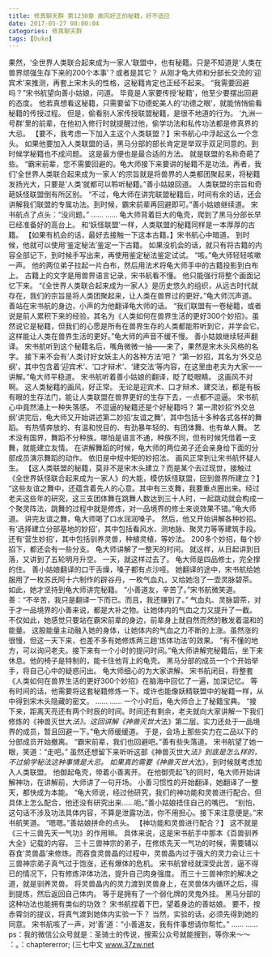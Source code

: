 ```yaml
---
title: 修真聊天群 第1230章 画风好正的秘籍，好不适应
date: 2017-05-27 08:00:04
categories: 修真聊天群
tags: [Duke]
---
```


果然，‘全世界人类联合起来成为一家人’联盟中，也有秘籍。只是不知道是‘人类在兽界顽强生存下来的200个本事’？或者是其它？
从刚才龟大师和分部长交流的‘迎宾术’来推测，再套上宋木头的性格，这秘籍肯定也正经不起来。
“我需要回避吗？”宋书航望向善小姑娘，问道。
毕竟是人家要传授‘秘籍’，他至少要摆出回避的态度。
他若真想看这秘籍，只需要留下功德蛇美人的‘功德之眼’，就能悄悄偷看秘籍的传授过程。
但是，偷看别人家传授联盟秘籍，是很不地道的行为。
‘九洲一号群’里的前辈，在他初入修行时就提醒过他，偷学功法和私传功法都是修真界的大忌。
【要不，我考虑一下加入主这个人类联盟？】宋书航心中浮起这么一个念头。
如果他要加入人类联盟的话，黑马分部的部长肯定是举双手双足同意的。到时候学秘籍也不成问题。
这是最方便也是最合适的方法。
就是联盟的名称奇葩了些。
“霸宋前辈，您不需要回避的。龟大师接下来要讲的秘籍不是功法。再者，我们‘全世界人类联合起来成为一家人’的宗旨就是将兽界的人类都团聚起来，将秘籍发扬光大，只要是‘人类’就都可以聆听秘籍。”善小姑娘回道。
人类联盟的宗旨和奇葩妖怪联盟倒有所区别。
“不过，龟大师在讲完联盟秘籍后，时间有余的话，还会讲解我们联盟的专属功法。到时候，霸宋前辈再回避即可。”善小姑娘继续道。
宋书航点了点头：“没问题。”
……
……
龟大师背着巨大的龟壳，爬到了黑马分部长早已经准备好的高台上。
和‘妖怪联盟’一样，人类联盟的秘籍同样是一本厚厚的古籍。
【如果有机会的话，最好去接触一下这本古籍。】宋书航心中暗道。
到时候，他就可以使用‘鉴定秘法’鉴定一下古籍。
如果没机会的话，就只有将古籍的内容全部记下，到时候手写出来，再使用鉴定秘法鉴定试试。
“咳。”龟大师轻轻咳嗽一声。
他的两位弟子拉起一片白布，然后用法术将龟大师手中的古籍投影到白布上。
古籍上的文字是用兽界语言记录，宋书航看不懂。
他只能强行将整个画面记忆下来。
“《全世界人类联合起来成为一家人》是历史悠久的组织，从远古时代就存在，我们的宗旨是将人类团聚起来，让人类在兽界过的更好。”龟大师沉声道。
善站在宋书航的身边，小声的为他翻译龟大师的话。
“我们联盟有一卷秘籍，或者说是前人累积下来的经验，其名为《人类如何在兽界生活的更好300个妙招》。虽然说它是秘籍，但我们的心愿是所有在兽界生存的人类都能聆听到它，并学会它。这样能让人类在兽界生活的更好。”龟大师的声音不缓不慢。
善小姑娘继续轻声翻译。
宋书航听到这个秘籍名后，嘴角微微一抽——来了，果然是宋木头风格的名字。
接下来不会有‘人类讨好女妖主人的各种方法’吧？
“第一妙招，其名为‘外交总纲’，其中包含着‘迎宾术’、‘口才辩术’、‘建交法’等内容，在这里由老夫为大家一一讲解。”龟大师平稳道。
宋书航听着善小姑娘的翻译，眨了眨眼睛。
这画风不对啊。
这人类秘籍的画风，好正常。
无论是迎宾术、口才辩术、建交法，都是有板有眼的生存法门，能让人类联盟在兽界更好的生存下去，一点都不逗逼。
宋书航心中竟然涌上一种失落感。
不逗逼的秘籍还是个好秘籍吗？
第一肃妙招‘外交总纲’讲完后，龟大师又开始讲述第二妙招‘友谊之舞’，其中包括十多种各式各样的舞蹈。
有热情奔放的、有温和悦目的、有劲暴年轻的、有团体舞、也有单人舞。
艺术没有国界，舞蹈不分种族。哪怕是语言不通，种族不同，但有时候凭借着一支舞，就能建立友情。
在讲解舞蹈的时候，龟大师的两位弟子还会亲身给下面的分部成员演示舞蹈的动作。
依旧是中规中矩的妙招法。
画风正常到让宋书航怀疑人生。
【这人类联盟的秘籍，莫非不是宋木头建立？而是某个去过现世，接触过《全世界妖怪联合起来成为一家人》的大能，模仿妖怪联盟，回到兽界所建立？】
“这些友谊之舞中，还蕴含着先人的心意。其中有三支舞，我要重点圈出来。经过老夫这些年的研究，这三支团体舞在跳舞人数达到三十人时，一起跳动就会构成一个聚灵阵法，跳舞的过程中就是修炼，对一品境界的修士来说效果不错。”龟大师道。
讲完友谊之舞，龟大师喝了口水润润嗓子。
然后，他又开始讲解各种妙招。
有‘选择建立分部基地的妙招’，其中包括看风水、测地脉、聚灵力等等建筑手段。
还有‘营生妙招’，其中包括驯养灵兽，种植灵植，等妙法。
200多个妙招，每个妙招下，都还会有一些分支。
龟大师讲解了一整天的时间。
就这样，从日起讲到日落，又讲到了五轮明月升空。
一天，就这样过去了。
龟大师是四品修士，完全撑的住。
善小姑娘翻译的口干舌燥，嗓子都有点沙哑。
她翻译的途中，宋书航给她服用了一枚苏氏阿十六制作的辟谷丹，一枚气血丸，又给她泡了一壶灵脉碧茶。
如此，她才坚持到龟大师讲完秘籍。
“小善道友，辛苦了。”宋书航微笑道。
善：“不辛苦，我只是翻译一下而已。而且，我还赚到了。”
气血丸、灵脉碧茶，对于才一品境界的小善来说，都是大补之物。让她体内的气血之力又提升了一截。
不仅如此，她感觉只要站在霸宋前辈的身边，前辈身上就自然而然的散发着温和的能量。
这股能量主动融入她的身体，让她体内的气血之力不断的上涨。虽然涨的很慢，但这一天下来，也差不多有她修炼两三趟‘炼体功法’的效果。
“有不懂的地方，可以询问老夫。接下来有一个小时的提问时间。”龟大师讲解完秘籍后，坐下来休息。他的椅子是特制的，能卡住他背上的龟壳。
黑马分部的成员一个个开始举手，将自己心中的疑惑问出。
龟大师细心的为大家讲解。
宋书航闭目，将整套《人类如何在兽界生活的更好300个妙招》在脑海中回忆了一遍，加深记忆。
等有时间的话，他需要将这套秘籍修炼一下。或许也能像妖精联盟中的秘籍一样，从中得到宋木头隐藏的密文。
……
……
一个小时后，龟大师合上了秘籍宝典。
“接下来，距离天亮还有两个时辰的时间。时间还有剩余，老夫就向大家讲解一下我们修炼的《神兽灭世大*法》。这回讲解《神兽灭世大*法》第二层。实力还处于一品境界的成员，暂且回避一下。”龟大师缓缓道。
于是，会场上那些实力在二品以下的分部成员开始撤离。
“霸宋前辈，我们也回避吧。”善有些失落道。
宋书航望了她一眼，笑道：“走吧。”
虽然还想留下来听听这部《神兽灭世大*法》到底是怎么样的，不过偷学秘法这种事情是大忌。
如果真的需要《神兽灭世大*法》，到时候就考虑加入人类联盟。
他御起龟壳，带着小善离开。
在他御壳起飞的同时，龟大师开始讲解神功，在讲解前，大师讲了一句开场。
小善习惯性的开始翻译，她翻译了一整天，都快成为本能。
“龟大师说，经过他研究，我们的神功能和灵兽进行配合。但具体上怎么配合，他还没有研究出来……呃。”善小姑娘捂住自己的嘴巴。
“别怕，这句话不涉及功法具体内容，不算是泄露功法，你不用担心。接下来注意便是。”宋书航笑道。
“嗯嗯。”善姑娘拼命的点头。
【神功能和灵兽进行配合？】
这不就是《三十三兽先天一气功》的作用嘛。
具体来说，这是宋书航手中那本《百兽驯养大全》记载的内容。
三十三兽神宗的弟子，在修炼先天一气功的时候，需要辅以吞食‘灵兽晶’来修炼。而吞食灵兽晶的过程中，灵兽晶内过于强大的灵力会让三十三兽神宗弟子真气过于饱涨，还有爆体的危机。
宋书航曾经就深受此苦，逼不得已的情况下，只有修炼淬体功法，提升自己肉身强度。
而三十三兽神宗的解决之道，就是驯养灵兽。
将灵兽晶内的灵力渡到灵兽身上，在灵兽体内循环之后，得到提炼，然后返回自己体内。
等于是拥有了一个弱化牌的灵鬼外挂。
黑马分部的这种功法也能拥有类似的功效？
宋书航捏着下巴，望着身边的善姑娘。
要不，按赤霄剑的提议，将真气渡到她体内实验一下？
当然，实验的话，必须先得到她的同意。
宋书航咳了一声，对‘善’道：“小善道友，我有件事想请你帮忙。”
……
……
ps：我的微信公众号就是：圣骑士的传说，搜索公众号就能搜到，等你来～～
：。：chaptererror;
(三七中文 www.37zw.net